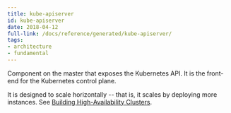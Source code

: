 ```yaml
---
title: kube-apiserver
id: kube-apiserver
date: 2018-04-12
full-link: /docs/reference/generated/kube-apiserver/
tags:
- architecture
- fundamental 
---
```

 Component on the master that exposes the Kubernetes API. It is the front-end for the Kubernetes control plane. 

<!--more--> 

It is designed to scale horizontally -- that is, it scales by deploying more instances. See [Building High-Availability Clusters](/docs/admin/high-availability/).

